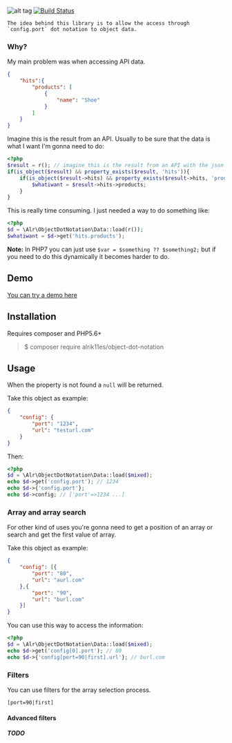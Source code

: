 ![alt tag](https://raw.githubusercontent.com/alrik11es/object-dot-notation/master/dot-library.png) [![Build Status](https://travis-ci.org/alrik11es/object-dot-notation.svg?branch=master)](https://travis-ci.org/alrik11es/object-dot-notation)

    The idea behind this library is to allow the access through
    `config.port` dot notation to object data.

### Why?
My main problem was when accessing API data.
```json
{
    "hits":{
        "products": [
            {
                "name": "Shoe"
            }
        ]
    }
}
```
Imagine this is the result from an API. Usually to be sure that the data is what I want I'm gonna need to do:
```php
<?php
$result = r(); // imagine this is the result from an API with the json message abobe
if(is_object($result) && property_exists($result, 'hits')){
    if(is_object($result->hits) && property_exists($result->hits, 'products')){
        $whatiwant = $result->hits->products;
    }
}
```
This is really time consuming. I just needed a way to do something like:
```php
<?php
$d = \Alr\ObjectDotNotation\Data::load(r());
$whatiwant = $d->get('hits.products');
```
**Note:** In PHP7 you can just use  `$var = $something ?? $something2;` but if you need to do this dynamically it becomes harder to do.

## Demo

[You can try a demo here](http://demo.dotnotation.net)

## Installation

Requires composer and PHP5.6+

> $ composer require alrik11es/object-dot-notation

## Usage

When the property is not found a `null` will be returned.

Take this object as example:
```json
{
    "config": {
        "port": "1234",
        "url": "testurl.com"
    }
}
```
Then:
```php
<?php
$d = \Alr\ObjectDotNotation\Data::load($mixed);
echo $d->get('config.port'); // 1234
echo $d->{'config.port'};
echo $d->config; // ['port'=>1234 ...]
```
### Array and array search

For other kind of uses you're gonna need to get a position of an array or search
and get the first value of array.

Take this object as example:
```json
{
    "config": [{
        "port": "80",
        "url": "aurl.com"
    },{
        "port": "90",
        "url": "burl.com"
    }]
}
```
You can use this way to access the information:
```php
<?php
$d = \Alr\ObjectDotNotation\Data::load($mixed);
echo $d->get('config[0].port'); // 80
echo $d->{'config[port=90|first].url'}; // burl.com
```

### Filters
You can use filters for the array selection process.

`[port=90|first]`

#### Advanced filters
***TODO***
